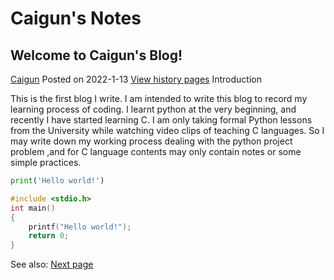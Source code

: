 # Caigun's Notes
## Welcome to Caigun's Blog!
[Caigun](/my_page.html) 
Posted on 2022-1-13 [View history pages](/content.html)
Introduction

This is the first blog I write. I am intended to write this blog to record my learning process of coding. I learnt python at the very beginning, and recently I have started learning C. I am only taking formal Python lessons from the University while watching video clips of teaching C languages. So I may write down my working process dealing with the python project problem ,and for C language contents may only contain notes or some simple practices.

```py
print('Hello world!')
```

```c
#include <stdio.h>
int main()
{
    printf("Hello world!");
    return 0;
}
```

See also: [Next page](/content/t02.html)
